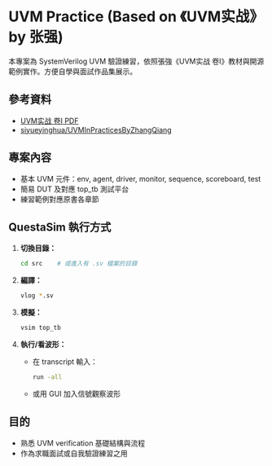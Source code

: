 # UVM Practice (Based on 《UVM实战》by 张强)

本專案為 SystemVerilog UVM 驗證練習，依照張強《UVM实战 卷Ⅰ》教材與開源範例實作。方便自學與面試作品集展示。

## 參考資料
- [UVM实战 卷Ⅰ PDF](https://github.com/CodeMadUser/FPGA-1/blob/master/src/docs/UVM%E5%AE%9E%E6%88%98%20%E5%8D%B7%E2%85%A0.pdf)
- [siyueyinghua/UVMInPracticesByZhangQiang](https://github.com/siyueyinghua/UVMInPracticesByZhangQiang/tree/master/puvm/src)

## 專案內容
- 基本 UVM 元件：env, agent, driver, monitor, sequence, scoreboard, test
- 簡易 DUT 及對應 top_tb 測試平台
- 練習範例對應原書各章節

## QuestaSim 執行方式

1. **切換目錄：**
    ```sh
    cd src    # 或進入有 .sv 檔案的目錄
    ```

2. **編譯：**
    ```sh
    vlog *.sv
    ```

3. **模擬：**
    ```sh
    vsim top_tb
    ```

4. **執行/看波形：**
    - 在 transcript 輸入：
      ```sh
      run -all
      ```
    - 或用 GUI 加入信號觀察波形

## 目的

- 熟悉 UVM verification 基礎結構與流程
- 作為求職面試或自我驗證練習之用
